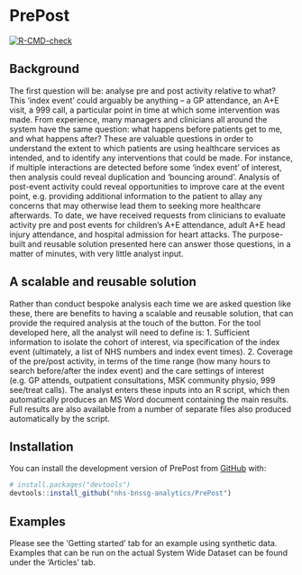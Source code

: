 
<!-- README.md is generated from README.Rmd. Please edit that file -->

# PrePost

<!-- badges: start -->

[![R-CMD-check](https://github.com/nhs-bnssg-analytics/PrePost/actions/workflows/R-CMD-check.yaml/badge.svg)](https://github.com/nhs-bnssg-analytics/PrePost/actions/workflows/R-CMD-check.yaml)
<!-- badges: end -->

## Background

The first question will be: analyse pre and post activity relative to
what? This ‘index event’ could arguably be anything – a GP attendance,
an A+E visit, a 999 call, a particular point in time at which some
intervention was made. From experience, many managers and clinicians all
around the system have the same question: what happens before patients
get to me, and what happens after? These are valuable questions in order
to understand the extent to which patients are using healthcare services
as intended, and to identify any interventions that could be made. For
instance, if multiple interactions are detected before some ‘index
event’ of interest, then analysis could reveal duplication and ‘bouncing
around’. Analysis of post-event activity could reveal opportunities to
improve care at the event point, e.g. providing additional information
to the patient to allay any concerns that may otherwise lead them to
seeking more healthcare afterwards. To date, we have received requests
from clinicians to evaluate activity pre and post events for children’s
A+E attendance, adult A+E head injury attendance, and hospital admission
for heart attacks. The purpose-built and reusable solution presented
here can answer those questions, in a matter of minutes, with very
little analyst input.

## A scalable and reusable solution

Rather than conduct bespoke analysis each time we are asked question
like these, there are benefits to having a scalable and reusable
solution, that can provide the required analysis at the touch of the
button. For the tool developed here, all the analyst will need to define
is: 1. Sufficient information to isolate the cohort of interest, via
specification of the index event (ultimately, a list of NHS numbers and
index event times). 2. Coverage of the pre/post activity, in terms of
the time range (how many hours to search before/after the index event)
and the care settings of interest (e.g. GP attends, outpatient
consultations, MSK community physio, 999 see/treat calls). The analyst
enters these inputs into an R script, which then automatically produces
an MS Word document containing the main results. Full results are also
available from a number of separate files also produced automatically by
the script.

## Installation

You can install the development version of PrePost from
[GitHub](https://github.com/) with:

``` r
# install.packages("devtools")
devtools::install_github("nhs-bnssg-analytics/PrePost")
```

## Examples

Please see the ‘Getting started’ tab for an example using synthetic
data. Examples that can be run on the actual System Wide Dataset can be
found under the ‘Articles’ tab.
